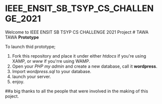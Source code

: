 # IEEE_ENSIT_SB_TSYP_CS_CHALLENGE_2021
Welcome to IEEE ENSIT SB TSYP CS CHALLENGE 2021 Project # TAWA TAWA  **Prototype**

To launch thid prototype;
1. Fork this repository and place it under either *htdocs* if you're using XAMP, or *www* if you'rre using WAMP.
2. Open your *PHP my admin* and create a new database, call it **wordpress**.
3. Import *wordpress.sql* to your database.
4. launch your server.
5. enjoy.


##a big thanks to all the people that were involved in the making of this poject.
